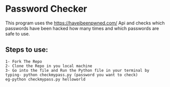 # Password Checker

This program uses the https://haveibeenpwned.com/ Api and checks which passwords have been hacked how many times and which passwords are safe to use.

## Steps to use:

    1- Fork The Repo
    2- Clone the Repo in you local machine
    3- Go into the file and Run the Python file in your terminal by typing- python checkmypass.py (password you want to check)
    eg-python checkmypass.py helloworld
